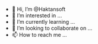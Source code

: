 - 👋 Hi, I’m @Haktansoft
- 👀 I’m interested in ...
- 🌱 I’m currently learning ...
- 💞️ I’m looking to collaborate on ...
- 📫 How to reach me ...

<!---
Haktansoft/Haktansoft is a ✨ special ✨ repository because its `README.md` (this file) appears on your GitHub profile.
You can click the Preview link to take a look at your changes.
--->
